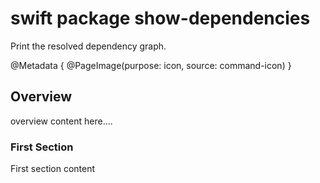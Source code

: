 # swift package show-dependencies

Print the resolved dependency graph.

@Metadata {
    @PageImage(purpose: icon, source: command-icon)
}

## Overview

overview content here....

### First Section

First section content
